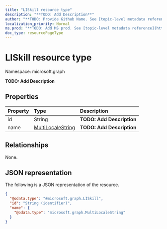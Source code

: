 ```yaml
---
title: "LISkill resource type"
description: "**TODO: Add Description**"
author: "**TODO: Provide Github Name. See [topic-level metadata reference](https://msgo.azurewebsites.net/add/document/guidelines/metadata.html#topic-level-metadata)**"
localization_priority: Normal
ms.prod: "**TODO: Add MS prod. See [topic-level metadata reference](https://msgo.azurewebsites.net/add/document/guidelines/metadata.html#topic-level-metadata)**"
doc_type: resourcePageType
---
```


# LISkill resource type


Namespace: microsoft.graph

**TODO: Add Description**

## Properties
|Property|Type|Description|
|:---|:---|:---|
|id|String|**TODO: Add Description**|
|name|[MultiLocaleString](../resources/multilocalestring.md)|**TODO: Add Description**|

## Relationships
None.

## JSON representation
The following is a JSON representation of the resource.
<!-- {
  "blockType": "resource",
  "@odata.type": "microsoft.graph.LISkill"
}
-->
``` json
{
  "@odata.type": "#microsoft.graph.LISkill",
  "id": "String (identifier)",
  "name": {
    "@odata.type": "microsoft.graph.MultiLocaleString"
  }
}
```


